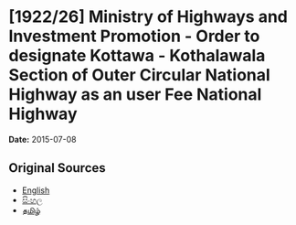# [1922/26] Ministry of Highways and Investment Promotion - Order to designate Kottawa - Kothalawala Section of Outer Circular National Highway as an user Fee National Highway

**Date:** 2015-07-08

## Original Sources

- [English](https://documents.gov.lk/view/extra-gazettes/2015/7/1922-26_E.pdf)
- [සිංහල](https://documents.gov.lk/view/extra-gazettes/2015/7/1922-26_S.pdf)
- [தமிழ்](https://documents.gov.lk/view/extra-gazettes/2015/7/1922-26_T.pdf)

